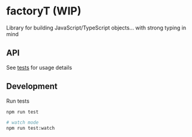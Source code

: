 # factoryT (WIP)
Library for building JavaScript/TypeScript objects... with strong typing in mind

## API
See [tests](./src/factory-t.test.ts) for usage details

## Development

Run tests

```bash
npm run test

# watch mode
npm run test:watch
```